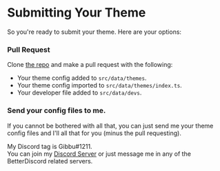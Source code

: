 # Submitting Your Theme

So you're ready to submit your theme. Here are your options:

### Pull Request

Clone [the repo](https://github.com/Gibbu/BDThemeEditor) and make a pull request with the following:

- Your theme config added to `src/data/themes`.
- Your theme config imported to `src/data/themes/index.ts`.
- Your developer file added to `src/data/devs`.

### Send your config files to me.

If you cannot be bothered with all that, you can just send me your theme config files and I'll all that for you (minus the pull requesting).

My Discord tag is Gibbu#1211.  
You can join my [Discord Server](https://discord.gg/ZHthyCw) or just message me in any of the BetterDiscord related servers.

